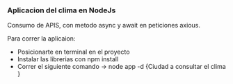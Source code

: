 ### Aplicacion del clima en NodeJs

Consumo de APIS, con metodo async y await en peticiones axious.

Para correr la aplicaion:
*  Posicionarte en terminal en el proyecto
*  Instalar las librerias con npm install
*  Correr el siguiente comando -> node app -d {Ciudad a consultar el clima }
